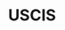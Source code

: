 ---
# This topic lives at
# https://digital.gov/topics/uscis

# Topic Title
title: "USCIS"

# description — keep it short and clear
summary: ""

# Weight
weight: 1

# For more information on managing topics,
# see https://github.com/GSA/digitalgov.gov/wiki/topics
---
